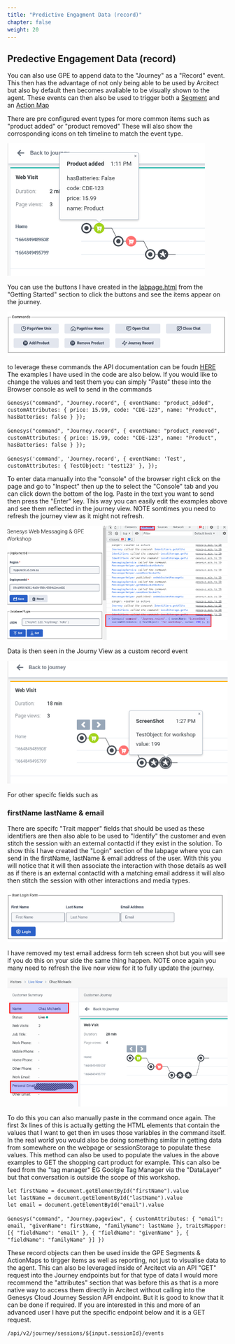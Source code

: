 ```yaml
---
title: "Predictive Engagment Data (record)"
chapter: false
weight: 20
---
```


## Predective Engagement Data (record)

You can also use GPE to append data to the "Journey" as a "Record" event. This then has the advantage of not only being able to be used by Arcitect but also by default then becomes avaliable to be visually shown to the agent. These events can then also be used to trigger both a [Segment](https://all.docs.genesys.com/ATC/Current/AdminGuide/About_segments) and an [Action Map](https://all.docs.genesys.com/ATC/Current/AdminGuide/About_action_maps)

There are pre configured event types for more common items such as "product added" or "product removed" These will also show the corrosponding icons on teh timeline to match the event type.

![](./journey.png?raw=true)

You can use the buttons I have created in the [labpage.html](./labpage.html) from the "Getting Started" section to click the buttons and see the items appear on the journey.

![](./command_buttons.png?raw=true)

to leverage these commands the API documentation can be foudn [HERE](https://developer.genesys.cloud/commdigital/digital/webmessaging/messengersdk/SDKCommandsEvents) The examples I have used in the code are also below. If you would like to change the values and test them you can simply "Paste" these into the Browser console as well to send in the commands

    Genesys("command", "Journey.record", { eventName: "product_added", customAttributes: { price: 15.99, code: "CDE-123", name: "Product", hasBatteries: false } });

    Genesys("command", "Journey.record", { eventName: "product_removed", customAttributes: { price: 15.99, code: "CDE-123", name: "Product", hasBatteries: false } });

    Genesys('command', 'Journey.record', { eventName: 'Test', customAttributes: { TestObject: 'test123' }, });

To enter data manually into the "console" of the browser right click on the page and go to "Inspect" then up the to select the "Console" tab and you can click down the bottom of the log. Paste in the text you want to send then press the "Enter" key. This way you can easily edit the examples above and see them reflected in the journey view. NOTE somtimes you need to refresh the journey view as it might not refresh.

![](./console.png?raw=true)

Data is then seen in the Journy View as a custom record event

![](./newData.png?raw=true)

For other specifc fields such as 

### firstName lastName & email

There are specifc "Trait mapper" fields that should be used as these identifiers are then also able to be used to "Identify" the customer and even stitch the session with an external contactId if they exist in the solution. To show this I have created the "Login" section of the labpage where you can send in the firstName, lastName & email address of the user. With this you will notice that it will then associate the interaction with those details as well as if there is an external contactId with a matching email address it will also then stitch the session with other interactions and media types.

![](./login.png?raw=true)

I have removed my test email address form teh screen shot but you will see if you do this on your side the same thing happen. NOTE once again you many need to refresh the live now view for it to fully update the journey.

![](./name.png?raw=true)

To do this you can also manually paste in the command once again. The first 3x lines of this is actually getting the HTML elements that contain the values that I want to get then im uses those variables in the command itself. In the real world you would also be doing something similar in getting data from somewhere on the webpage or sessionStorage to populate these values. This method can also be used to populate the values in the above examples to GET the shopping cart product for example. This can also be feed from the "tag manager" EG Goolgle Tag Manager via the "DataLayer" but that conversation is outside the scope of this workshop.

    let firstName = document.getElementById("firstName").value
    let lastName = document.getElementById("lastName").value
    let email = document.getElementById("email").value

    Genesys("command", "Journey.pageview", { customAttributes: { "email": email, "givenName": firstName, "familyName": lastName }, traitsMapper: [{ "fieldName": "email" }, { "fieldName": "givenName" }, { "fieldName": "familyName" }] })

These record objects can then be used inside the GPE Segments & ActionMaps to tirgger items as well as reporting, not just to visualise data to the agent. This can also be leveraged inside of Arcitect via an API "GET" request into the Journey endpoints but for that type of data I would more recommend the "attributes" section that was before this as that is a more native way to access them directly in Arcitect without calling into the Genesys Cloud Journey Session API endpoint. But it is good to know that it can be done if required. If you are interested in this and more of an advanced user I have put the specific endpoint below and it is a GET request.

    /api/v2/journey/sessions/${input.sessionId}/events

